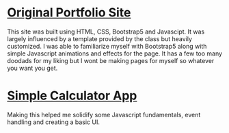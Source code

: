 # [Original Portfolio Site](https://github.com/bbtk421/javascript-projects/tree/master/js_projects/html_css_js_final)

This site was built using HTML, CSS, Bootstrap5 and Javascipt. It was largely influenced by a template provided by the class but heavily customized. I was able to familiarize myself with Bootstrap5 along with simple Javascript animations and effects for the page. It has a few too many doodads for my liking but I wont be making pages for myself so whatever you want you get.

# [Simple Calculator App](https://github.com/bbtk421/javascript-projects/tree/master/js_projects/calculator)

Making this helped me solidify some Javascript fundamentals, event handling and creating a basic UI.
